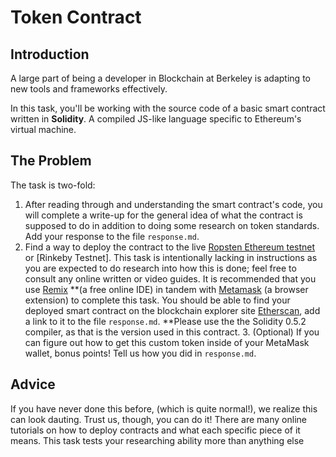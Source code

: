 # Token Contract
## Introduction
A large part of being a developer in Blockchain at Berkeley is adapting to new tools and frameworks effectively.

In this task, you'll be working with the source code of a basic smart contract written in **Solidity**. A compiled JS-like language specific to Ethereum's virtual machine. 

## The Problem
The task is two-fold:
  1. After reading through and understanding the smart contract's code, you will complete a write-up for the general idea of what the contract is supposed to do in addition to doing some research on token standards. Add your response to the file `response.md`.
  2. Find a way to deploy the contract to the live [Ropsten Ethereum testnet](https://ethereum.stackexchange.com/questions/13534/what-is-actually-ropsten-what-is-a-new-network) or [Rinkeby Testnet]. This task is intentionally lacking in instructions as you are expected to do research into how this is done; feel free to consult any online written or video guides. It is recommended that you use [Remix](http://remix.ethereum.org/) **(a free online IDE) in tandem with [Metamask](https://metamask.io/) (a browser extension) to complete this task. You should be able to find your deployed smart contract on the blockchain explorer site [Etherscan](https://ropsten.etherscan.io/), add a link to it to the file `response.md`. 
    **Please use the the Solidity 0.5.2 compiler, as that is the version used in this contract. 
    3. (Optional) If you can figure out how to get this custom token inside of your MetaMask wallet, bonus points! Tell us how you did in `response.md`. 
      
## Advice
If you have never done this before, (which is quite normal!), we realize this can look dauting. Trust us, though, you can do it! There  are many online tutorials on how to deploy contracts and what each specific piece of it means. This task tests your researching ability more than anything else 
